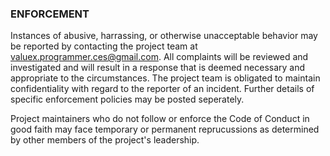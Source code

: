 ### ENFORCEMENT 


Instances of abusive, harrassing, or otherwise unacceptable behavior may be
reported by contacting the project team at valuex.programmer.ces@gmail.com. All
complaints will be reviewed and investigated and will result in a response that 
is deemed necessary and appropriate to the circumstances. The project team is 
obligated to maintain confidentiality with regard to the reporter of an incident. 
Further details of specific enforcement policies may be posted seperately. 

Project maintainers who do not follow or enforce the Code of Conduct in good
faith may face temporary or permanent reprucussions as determined by other
members of the project's leadership. 
